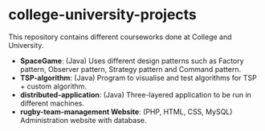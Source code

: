 # college-university-projects
This repository contains different courseworks done at College and University.
- **SpaceGame**: (Java) Uses different design patterns such as Factory pattern, Observer pattern, Strategy pattern and Command pattern.
- **TSP-algorithm**: (Java) Program to visualise and test algorithms for TSP + custom algorithm.
- **distributed-application**: (Java) Three-layered application to be run in different machines.
- **rugby-team-management Website**: (PHP, HTML, CSS, MySQL) Administration website with database.
